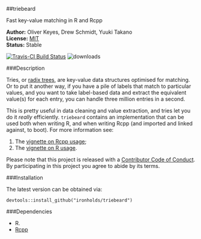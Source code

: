 ##triebeard

Fast key-value matching in R and Rcpp

__Author:__ Oliver Keyes, Drew Schmidt, Yuuki Takano<br/>
__License:__ [MIT](http://opensource.org/licenses/MIT)<br/>
__Status:__ Stable

[![Travis-CI Build Status](https://travis-ci.org/Ironholds/triebeard.svg?branch=master)](https://travis-ci.org/Ironholds/triebeard) ![downloads](http://cranlogs.r-pkg.org/badges/grand-total/triebeard)

###Description

Tries, or [radix trees](https://en.wikipedia.org/wiki/Radix_tree), are key-value data structures optimised
for matching. Or to put it another way, if you have a pile of labels that match to particular values, and you want to take label-based data and extract the equivalent value(s) for each entry, you can handle three million entries in a second.

This is pretty useful in data cleaning and value extraction, and tries let you do it *really* efficiently. `triebeard` contains
an implementation that can be used both when writing R, and when writing Rcpp (and imported and linked against, to boot). For more information see:

1. The [vignette on Rcpp usage](https://github.com/Ironholds/triebeard/blob/master/vignettes/rcpp_radix.Rmd);
2. The [vignette on R usage](https://github.com/Ironholds/triebeard/blob/master/vignettes/r_radix.Rmd).

Please note that this project is released with a [Contributor Code of Conduct](CONDUCT.md).
By participating in this project you agree to abide by its terms.

###Installation

The latest version can be obtained via:

    devtools::install_github("ironholds/triebeard")

###Dependencies
* R.
* [Rcpp](https://cran.r-project.org/package=Rcpp)